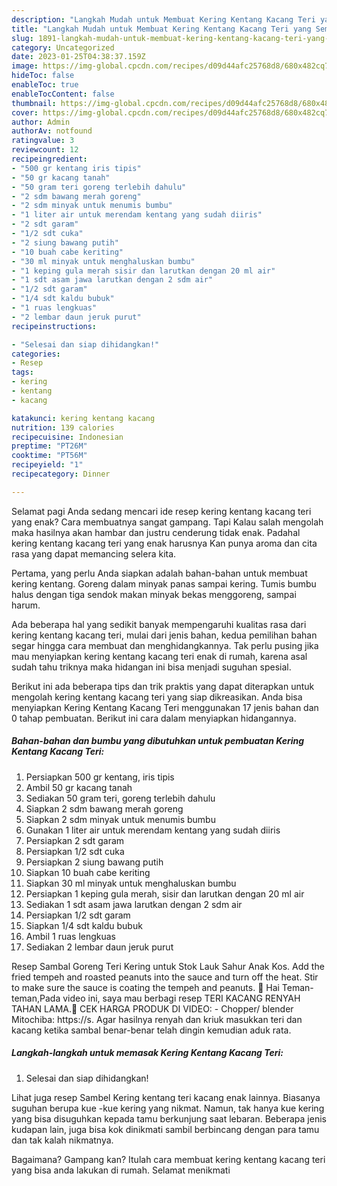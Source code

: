 ```yaml
---
description: "Langkah Mudah untuk Membuat Kering Kentang Kacang Teri yang Sempurna, Buat Buka Puasa Bisa Manjain Lidah"
title: "Langkah Mudah untuk Membuat Kering Kentang Kacang Teri yang Sempurna, Buat Buka Puasa Bisa Manjain Lidah"
slug: 1891-langkah-mudah-untuk-membuat-kering-kentang-kacang-teri-yang-sempurna-buat-buka-puasa-bisa-manjain-lidah
category: Uncategorized
date: 2023-01-25T04:38:37.159Z
image: https://img-global.cpcdn.com/recipes/d09d44afc25768d8/680x482cq70/kering-kentang-kacang-teri-foto-resep-utama.jpg
hideToc: false
enableToc: true
enableTocContent: false
thumbnail: https://img-global.cpcdn.com/recipes/d09d44afc25768d8/680x482cq70/kering-kentang-kacang-teri-foto-resep-utama.jpg
cover: https://img-global.cpcdn.com/recipes/d09d44afc25768d8/680x482cq70/kering-kentang-kacang-teri-foto-resep-utama.jpg
author: Admin
authorAv: notfound
ratingvalue: 3
reviewcount: 12
recipeingredient:
- "500 gr kentang iris tipis"
- "50 gr kacang tanah"
- "50 gram teri goreng terlebih dahulu"
- "2 sdm bawang merah goreng"
- "2 sdm minyak untuk menumis bumbu"
- "1 liter air untuk merendam kentang yang sudah diiris"
- "2 sdt garam"
- "1/2 sdt cuka"
- "2 siung bawang putih"
- "10 buah cabe keriting"
- "30 ml minyak untuk menghaluskan bumbu"
- "1 keping gula merah sisir dan larutkan dengan 20 ml air"
- "1 sdt asam jawa larutkan dengan 2 sdm air"
- "1/2 sdt garam"
- "1/4 sdt kaldu bubuk"
- "1 ruas lengkuas"
- "2 lembar daun jeruk purut"
recipeinstructions:

- "Selesai dan siap dihidangkan!"
categories:
- Resep
tags:
- kering
- kentang
- kacang

katakunci: kering kentang kacang 
nutrition: 139 calories
recipecuisine: Indonesian
preptime: "PT26M"
cooktime: "PT56M"
recipeyield: "1"
recipecategory: Dinner

---
```



Selamat pagi Anda sedang mencari ide resep kering kentang kacang teri yang enak? Cara membuatnya sangat gampang. Tapi Kalau salah mengolah maka hasilnya akan hambar dan justru cenderung tidak enak. Padahal kering kentang kacang teri yang enak harusnya Kan punya aroma dan cita rasa yang dapat memancing selera kita.


Pertama, yang perlu Anda siapkan adalah bahan-bahan untuk membuat kering kentang. Goreng dalam minyak panas sampai kering. Tumis bumbu halus dengan tiga sendok makan minyak bekas menggoreng, sampai harum.

Ada beberapa hal yang sedikit banyak mempengaruhi kualitas rasa dari kering kentang kacang teri, mulai dari jenis bahan, kedua pemilihan bahan segar hingga cara membuat dan menghidangkannya. Tak perlu pusing jika mau menyiapkan kering kentang kacang teri enak di rumah, karena asal sudah tahu triknya maka hidangan ini bisa menjadi suguhan spesial.


Berikut ini ada beberapa tips dan trik praktis yang dapat diterapkan untuk mengolah kering kentang kacang teri yang siap dikreasikan. Anda bisa menyiapkan Kering Kentang Kacang Teri menggunakan 17 jenis bahan dan 0 tahap pembuatan. Berikut ini cara dalam menyiapkan hidangannya.

<!--inarticleads1-->

##### Bahan-bahan dan bumbu yang dibutuhkan untuk pembuatan Kering Kentang Kacang Teri:

1. Persiapkan 500 gr kentang, iris tipis
1. Ambil 50 gr kacang tanah
1. Sediakan 50 gram teri, goreng terlebih dahulu
1. Siapkan 2 sdm bawang merah goreng
1. Siapkan 2 sdm minyak untuk menumis bumbu
1. Gunakan 1 liter air untuk merendam kentang yang sudah diiris
1. Persiapkan 2 sdt garam
1. Persiapkan 1/2 sdt cuka
1. Persiapkan 2 siung bawang putih
1. Siapkan 10 buah cabe keriting
1. Siapkan 30 ml minyak untuk menghaluskan bumbu
1. Persiapkan 1 keping gula merah, sisir dan larutkan dengan 20 ml air
1. Sediakan 1 sdt asam jawa larutkan dengan 2 sdm air
1. Persiapkan 1/2 sdt garam
1. Siapkan 1/4 sdt kaldu bubuk
1. Ambil 1 ruas lengkuas
1. Sediakan 2 lembar daun jeruk purut


Resep Sambal Goreng Teri Kering untuk Stok Lauk Sahur Anak Kos. Add the fried tempeh and roasted peanuts into the sauce and turn off the heat. Stir to make sure the sauce is coating the tempeh and peanuts. 📌 Hai Teman-teman,Pada video ini, saya mau berbagi resep TERI KACANG RENYAH TAHAN LAMA.📌 CEK HARGA PRODUK DI VIDEO: - Chopper/ blender Mitochiba: https://s. Agar hasilnya renyah dan kriuk masukkan teri dan kacang ketika sambal benar-benar telah dingin kemudian aduk rata. 

<!--inarticleads2-->

##### Langkah-langkah untuk memasak Kering Kentang Kacang Teri:


1. Selesai dan siap dihidangkan!

Lihat juga resep Sambel Kering kentang teri kacang enak lainnya. Biasanya suguhan berupa kue -kue kering yang nikmat. Namun, tak hanya kue kering yang bisa disuguhkan kepada tamu berkunjung saat lebaran. Beberapa jenis kudapan lain, juga bisa kok dinikmati sambil berbincang dengan para tamu dan tak kalah nikmatnya. 

Bagaimana? Gampang kan? Itulah cara membuat kering kentang kacang teri yang bisa anda lakukan di rumah. Selamat menikmati
